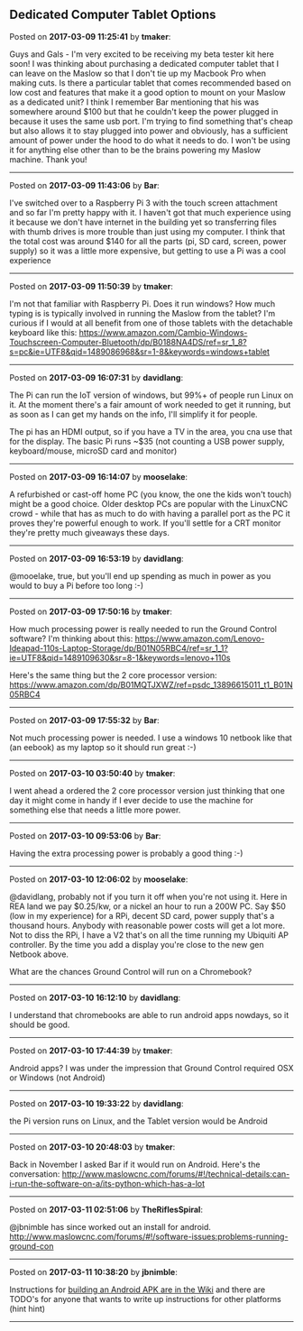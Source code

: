 ## Dedicated Computer Tablet Options
Posted on **2017-03-09 11:25:41** by **tmaker**:

Guys and Gals - I'm very excited to be receiving my beta tester kit here soon!  I was thinking about purchasing a dedicated computer tablet that I can leave on the Maslow so that I don't tie up my Macbook Pro when making cuts.  Is there a particular tablet that comes recommended based on low cost and features that make it a good option to mount on your Maslow as a dedicated unit?  I think I remember Bar mentioning that his was somewhere around $100 but that he couldn't keep the power plugged in because it uses the same usb port.  I'm trying to find something that's cheap but also allows it to stay plugged into power and obviously, has a sufficient amount of power under the hood to do what it needs to do.  I won't be using it for anything else other than to be the brains powering my Maslow machine.  Thank you!

---

Posted on **2017-03-09 11:43:06** by **Bar**:

I've switched over to a Raspberry Pi 3 with the touch screen attachment and so far I'm pretty happy with it. I haven't got that much experience using it because we don't have internet in the building yet so transferring files with thumb drives is more trouble than just using my computer. I think that the total cost was around $140 for all the parts (pi, SD card, screen, power supply) so it was a little more expensive, but getting to use a Pi was a cool experience

---

Posted on **2017-03-09 11:50:39** by **tmaker**:

I'm not that familiar with Raspberry Pi.  Does it run windows?  How much typing is is typically involved in running the Maslow from the tablet?  I'm curious if I would at all benefit from one of those tablets with the detachable keyboard like this: https://www.amazon.com/Cambio-Windows-Touchscreen-Computer-Bluetooth/dp/B0188NA4DS/ref=sr_1_8?s=pc&ie=UTF8&qid=1489086968&sr=1-8&keywords=windows+tablet

---

Posted on **2017-03-09 16:07:31** by **davidlang**:

The Pi can run the IoT version of windows, but 99%+ of people run Linux on it. At the moment there's a fair amount of work needed to get it running, but as soon as I can get my hands on the info, I'll simplify it for people.

The pi has an HDMI output, so if you have a TV in the area, you cna use that for the display. The basic Pi runs ~$35 (not counting a USB power supply, keyboard/mouse, microSD card and monitor)

---

Posted on **2017-03-09 16:14:07** by **mooselake**:

A refurbished or cast-off home PC (you know, the one the kids won't touch) might be a good choice.  Older desktop PCs are popular with the LinuxCNC crowd - while that has as much to do with having a parallel port as the PC it proves they're powerful enough to work.  If you'll settle for a CRT monitor they're pretty much giveaways these days.

---

Posted on **2017-03-09 16:53:19** by **davidlang**:

@mooelake, true, but you'll end up spending as much in power as you would to buy a Pi before too long :-)

---

Posted on **2017-03-09 17:50:16** by **tmaker**:

How much processing power is really needed to run the Ground Control software?  I'm thinking about this: https://www.amazon.com/Lenovo-Ideapad-110s-Laptop-Storage/dp/B01N05RBC4/ref=sr_1_1?ie=UTF8&qid=1489109630&sr=8-1&keywords=lenovo+110s

Here's the same thing but the 2 core processor version: https://www.amazon.com/dp/B01MQTJXWZ/ref=psdc_13896615011_t1_B01N05RBC4

---

Posted on **2017-03-09 17:55:32** by **Bar**:

Not much processing power is needed. I use a windows 10 netbook like that (an eebook) as my laptop so it should run great :-)

---

Posted on **2017-03-10 03:50:40** by **tmaker**:

I went ahead a ordered the 2 core processor version just thinking that one day it might come in handy if I ever decide to use the machine for something else that needs a little more power.

---

Posted on **2017-03-10 09:53:06** by **Bar**:

Having the extra processing power is probably a good thing :-)

---

Posted on **2017-03-10 12:06:02** by **mooselake**:

@davidlang, probably not if you turn it off when you're not using it.    Here in REA land we pay $0.25/kw, or a nickel an hour to run a 200W PC.  Say $50 (low in my experience) for a RPi, decent SD card, power supply that's a thousand hours.  Anybody with reasonable power costs will get a lot more.  Not to diss the RPi, I have a V2 that's on all the time running my Ubiquiti AP controller.  By the time you add a display you're close to the new gen Netbook above.

What are the chances Ground Control will run on a Chromebook?

---

Posted on **2017-03-10 16:12:10** by **davidlang**:

I understand that chromebooks are able to run android apps nowdays, so it should be good.

---

Posted on **2017-03-10 17:44:39** by **tmaker**:

Android apps?  I was under the impression that Ground Control required OSX or Windows (not Android)

---

Posted on **2017-03-10 19:33:22** by **davidlang**:

the Pi version runs on Linux, and the Tablet version would be Android

---

Posted on **2017-03-10 20:48:03** by **tmaker**:

Back in November I asked Bar if it would run on Android.  Here's the conversation: http://www.maslowcnc.com/forums/#!/technical-details:can-i-run-the-software-on-a/its-python-which-has-a-lot

---

Posted on **2017-03-11 02:51:06** by **TheRiflesSpiral**:

@jbnimble has since worked out an install for android. http://www.maslowcnc.com/forums/#!/software-issues:problems-running-ground-con

---

Posted on **2017-03-11 10:38:20** by **jbnimble**:

Instructions for [building an Android APK are in the Wiki](https://github.com/MaslowCNC/GroundControl/wiki/Building-Executables) and there are TODO's for anyone that wants to write up instructions for other platforms (hint hint)

---

